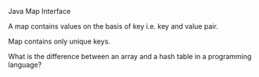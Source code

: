 Java Map Interface

A map contains values on the basis of key i.e. key and value pair.

Map contains only unique keys.

What is the difference between an array and a hash table in a programming language?

